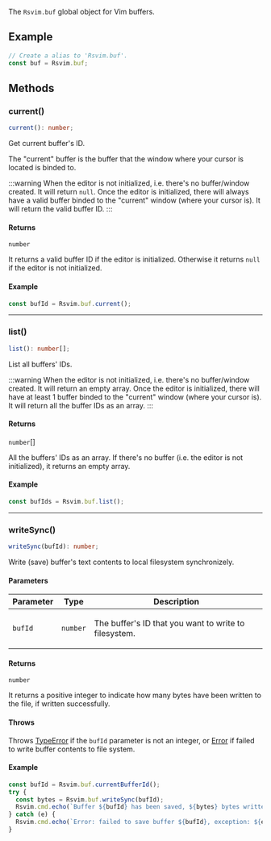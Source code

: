 The `Rsvim.buf` global object for Vim buffers.

## Example

```javascript
// Create a alias to 'Rsvim.buf'.
const buf = Rsvim.buf;
```

## Methods

### current()

```ts
current(): number;
```

Get current buffer's ID.

The "current" buffer is the buffer that the window where your cursor is
located is binded to.

:::warning
When the editor is not initialized, i.e. there's no buffer/window created. It
will return `null`. Once the editor is initialized, there will always have a
valid buffer binded to the "current" window (where your cursor is). It will return
the valid buffer ID.
:::

#### Returns

`number`

It returns a valid buffer ID if the editor is initialized.
Otherwise it returns `null` if the editor is not initialized.

#### Example

```javascript
const bufId = Rsvim.buf.current();
```

***

### list()

```ts
list(): number[];
```

List all buffers' IDs.

:::warning
When the editor is not initialized, i.e. there's no buffer/window created. It
will return an empty array. Once the editor is initialized, there will have at least 1
buffer binded to the "current" window (where your cursor is). It will return all the
buffer IDs as an array.
:::

#### Returns

`number`[]

All the buffers' IDs as an array. If there's no
buffer (i.e. the editor is not initialized), it returns an empty array.

#### Example

```javascript
const bufIds = Rsvim.buf.list();
```

***

### writeSync()

```ts
writeSync(bufId): number;
```

Write (save) buffer's text contents to local filesystem synchronizely.

#### Parameters

<table>
<thead>
<tr>
<th>Parameter</th>
<th>Type</th>
<th>Description</th>
</tr>
</thead>
<tbody>
<tr>
<td>

`bufId`

</td>
<td>

`number`

</td>
<td>

The buffer's ID that you want to write to filesystem.

</td>
</tr>
</tbody>
</table>

#### Returns

`number`

It returns a positive integer to indicate how many bytes
have been written to the file, if written successfully.

#### Throws

Throws [TypeError](https://developer.mozilla.org/docs/Web/JavaScript/Reference/Global_Objects/TypeError) if the `bufId` parameter is not an integer, or [Error](https://developer.mozilla.org/docs/Web/JavaScript/Reference/Global_Objects/Error) if failed to write buffer contents to file system.

#### Example

```javascript
const bufId = Rsvim.buf.currentBufferId();
try {
  const bytes = Rsvim.buf.writeSync(bufId);
  Rsvim.cmd.echo(`Buffer ${bufId} has been saved, ${bytes} bytes written`);
} catch (e) {
  Rsvim.cmd.echo(`Error: failed to save buffer ${bufId}, exception: ${e}`);
}
```
